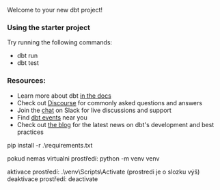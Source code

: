 Welcome to your new dbt project!

### Using the starter project

Try running the following commands:
- dbt run
- dbt test


### Resources:
- Learn more about dbt [in the docs](https://docs.getdbt.com/docs/introduction)
- Check out [Discourse](https://discourse.getdbt.com/) for commonly asked questions and answers
- Join the [chat](https://community.getdbt.com/) on Slack for live discussions and support
- Find [dbt events](https://events.getdbt.com) near you
- Check out [the blog](https://blog.getdbt.com/) for the latest news on dbt's development and best practices



pip install -r .\requirements.txt


pokud nemas virtualni prostředí: python -m venv venv

aktivace prostředí:
.\venv\Scripts\Activate     (prostredi je o slozku výš)
deaktivace prostředí:
deactivate